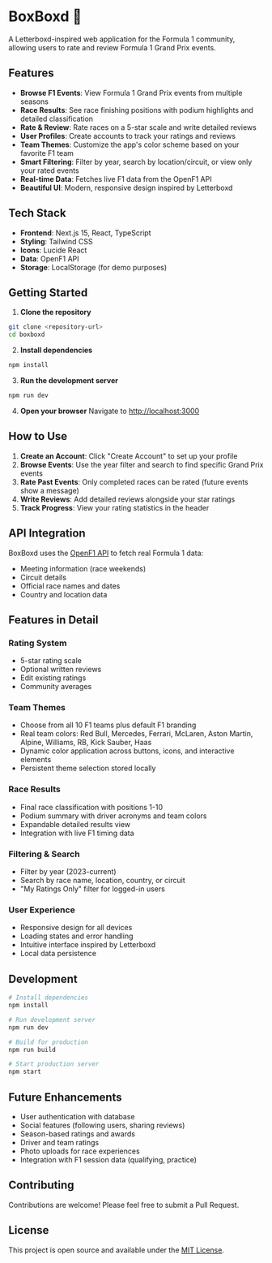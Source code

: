 # BoxBoxd 🏁

A Letterboxd-inspired web application for the Formula 1 community, allowing users to rate and review Formula 1 Grand Prix events.

## Features

- **Browse F1 Events**: View Formula 1 Grand Prix events from multiple seasons
- **Race Results**: See race finishing positions with podium highlights and detailed classification
- **Rate & Review**: Rate races on a 5-star scale and write detailed reviews
- **User Profiles**: Create accounts to track your ratings and reviews
- **Team Themes**: Customize the app's color scheme based on your favorite F1 team
- **Smart Filtering**: Filter by year, search by location/circuit, or view only your rated events
- **Real-time Data**: Fetches live F1 data from the OpenF1 API
- **Beautiful UI**: Modern, responsive design inspired by Letterboxd

## Tech Stack

- **Frontend**: Next.js 15, React, TypeScript
- **Styling**: Tailwind CSS
- **Icons**: Lucide React
- **Data**: OpenF1 API
- **Storage**: LocalStorage (for demo purposes)

## Getting Started

1. **Clone the repository**
```bash
git clone <repository-url>
cd boxboxd
```

2. **Install dependencies**
```bash
npm install
```

3. **Run the development server**
```bash
npm run dev
```

4. **Open your browser**
Navigate to [http://localhost:3000](http://localhost:3000)

## How to Use

1. **Create an Account**: Click "Create Account" to set up your profile
2. **Browse Events**: Use the year filter and search to find specific Grand Prix events
3. **Rate Past Events**: Only completed races can be rated (future events show a message)
4. **Write Reviews**: Add detailed reviews alongside your star ratings
5. **Track Progress**: View your rating statistics in the header

## API Integration

BoxBoxd uses the [OpenF1 API](https://openf1.org/) to fetch real Formula 1 data:
- Meeting information (race weekends)
- Circuit details
- Official race names and dates
- Country and location data

## Features in Detail

### Rating System
- 5-star rating scale
- Optional written reviews
- Edit existing ratings
- Community averages

### Team Themes
- Choose from all 10 F1 teams plus default F1 branding
- Real team colors: Red Bull, Mercedes, Ferrari, McLaren, Aston Martin, Alpine, Williams, RB, Kick Sauber, Haas
- Dynamic color application across buttons, icons, and interactive elements
- Persistent theme selection stored locally

### Race Results
- Final race classification with positions 1-10
- Podium summary with driver acronyms and team colors
- Expandable detailed results view
- Integration with live F1 timing data

### Filtering & Search
- Filter by year (2023-current)
- Search by race name, location, country, or circuit
- "My Ratings Only" filter for logged-in users

### User Experience
- Responsive design for all devices
- Loading states and error handling
- Intuitive interface inspired by Letterboxd
- Local data persistence

## Development

```bash
# Install dependencies
npm install

# Run development server
npm run dev

# Build for production
npm run build

# Start production server
npm start
```

## Future Enhancements

- User authentication with database
- Social features (following users, sharing reviews)
- Season-based ratings and awards
- Driver and team ratings
- Photo uploads for race experiences
- Integration with F1 session data (qualifying, practice)

## Contributing

Contributions are welcome! Please feel free to submit a Pull Request.

## License

This project is open source and available under the [MIT License](LICENSE).
